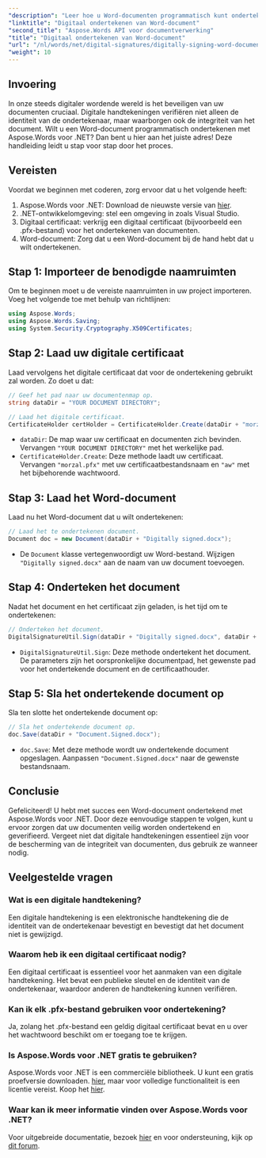 ```yaml
---
"description": "Leer hoe u Word-documenten programmatisch kunt ondertekenen met Aspose.Words voor .NET in deze uitgebreide stapsgewijze handleiding."
"linktitle": "Digitaal ondertekenen van Word-document"
"second_title": "Aspose.Words API voor documentverwerking"
"title": "Digitaal ondertekenen van Word-document"
"url": "/nl/words/net/digital-signatures/digitally-signing-word-document/"
"weight": 10
---
```


## Invoering

In onze steeds digitaler wordende wereld is het beveiligen van uw documenten cruciaal. Digitale handtekeningen verifiëren niet alleen de identiteit van de ondertekenaar, maar waarborgen ook de integriteit van het document. Wilt u een Word-document programmatisch ondertekenen met Aspose.Words voor .NET? Dan bent u hier aan het juiste adres! Deze handleiding leidt u stap voor stap door het proces.

## Vereisten

Voordat we beginnen met coderen, zorg ervoor dat u het volgende heeft:

1. Aspose.Words voor .NET: Download de nieuwste versie van [hier](https://releases.aspose.com/words/net/).
2. .NET-ontwikkelomgeving: stel een omgeving in zoals Visual Studio.
3. Digitaal certificaat: verkrijg een digitaal certificaat (bijvoorbeeld een .pfx-bestand) voor het ondertekenen van documenten.
4. Word-document: Zorg dat u een Word-document bij de hand hebt dat u wilt ondertekenen.

## Stap 1: Importeer de benodigde naamruimten

Om te beginnen moet u de vereiste naamruimten in uw project importeren. Voeg het volgende toe met behulp van richtlijnen:

```csharp
using Aspose.Words;
using Aspose.Words.Saving;
using System.Security.Cryptography.X509Certificates;
```

## Stap 2: Laad uw digitale certificaat

Laad vervolgens het digitale certificaat dat voor de ondertekening gebruikt zal worden. Zo doet u dat:

```csharp
// Geef het pad naar uw documentenmap op.
string dataDir = "YOUR DOCUMENT DIRECTORY";

// Laad het digitale certificaat.
CertificateHolder certHolder = CertificateHolder.Create(dataDir + "morzal.pfx", "aw");
```

- `dataDir`: De map waar uw certificaat en documenten zich bevinden. Vervangen `"YOUR DOCUMENT DIRECTORY"` met het werkelijke pad.
- `CertificateHolder.Create`: Deze methode laadt uw certificaat. Vervangen `"morzal.pfx"` met uw certificaatbestandsnaam en `"aw"` met het bijbehorende wachtwoord.

## Stap 3: Laad het Word-document

Laad nu het Word-document dat u wilt ondertekenen:

```csharp
// Laad het te ondertekenen document.
Document doc = new Document(dataDir + "Digitally signed.docx");
```

- De `Document` klasse vertegenwoordigt uw Word-bestand. Wijzigen `"Digitally signed.docx"` aan de naam van uw document toevoegen.

## Stap 4: Onderteken het document

Nadat het document en het certificaat zijn geladen, is het tijd om te ondertekenen:

```csharp
// Onderteken het document.
DigitalSignatureUtil.Sign(dataDir + "Digitally signed.docx", dataDir + "Document.Signed.docx", certHolder);
```

- `DigitalSignatureUtil.Sign`: Deze methode ondertekent het document. De parameters zijn het oorspronkelijke documentpad, het gewenste pad voor het ondertekende document en de certificaathouder.

## Stap 5: Sla het ondertekende document op

Sla ten slotte het ondertekende document op:

```csharp
// Sla het ondertekende document op.
doc.Save(dataDir + "Document.Signed.docx");
```

- `doc.Save`: Met deze methode wordt uw ondertekende document opgeslagen. Aanpassen `"Document.Signed.docx"` naar de gewenste bestandsnaam.

## Conclusie

Gefeliciteerd! U hebt met succes een Word-document ondertekend met Aspose.Words voor .NET. Door deze eenvoudige stappen te volgen, kunt u ervoor zorgen dat uw documenten veilig worden ondertekend en geverifieerd. Vergeet niet dat digitale handtekeningen essentieel zijn voor de bescherming van de integriteit van documenten, dus gebruik ze wanneer nodig.

## Veelgestelde vragen

### Wat is een digitale handtekening?
Een digitale handtekening is een elektronische handtekening die de identiteit van de ondertekenaar bevestigt en bevestigt dat het document niet is gewijzigd.

### Waarom heb ik een digitaal certificaat nodig?
Een digitaal certificaat is essentieel voor het aanmaken van een digitale handtekening. Het bevat een publieke sleutel en de identiteit van de ondertekenaar, waardoor anderen de handtekening kunnen verifiëren.

### Kan ik elk .pfx-bestand gebruiken voor ondertekening?
Ja, zolang het .pfx-bestand een geldig digitaal certificaat bevat en u over het wachtwoord beschikt om er toegang toe te krijgen.

### Is Aspose.Words voor .NET gratis te gebruiken?
Aspose.Words voor .NET is een commerciële bibliotheek. U kunt een gratis proefversie downloaden. [hier](https://releases.aspose.com/), maar voor volledige functionaliteit is een licentie vereist. Koop het [hier](https://purchase.aspose.com/buy).

### Waar kan ik meer informatie vinden over Aspose.Words voor .NET?
Voor uitgebreide documentatie, bezoek [hier](https://reference.aspose.com/words/net/) en voor ondersteuning, kijk op [dit forum](https://forum.aspose.com/c/words/8).